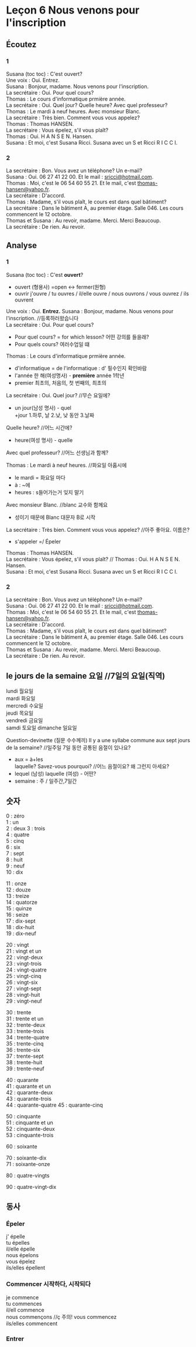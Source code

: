 # Leçon 6 Nous venons pour l'inscription

## Écoutez

### 1
Susana (toc toc) : C'est ouvert?  
Une voix : Oui. Entrez.  
Susana : Bonjour, madame. Nous venons pour l'inscription.  
La secrétaire : Oui. Pour quel cours?  
Thomas : Le cours d'informatique prmière année.  
La secrétaire : Oui. Quel jour? Quelle heure? Avec quel professeur?  
Thomas : Le mardi à neuf heures. Avec monsieur Blanc.  
La secrétaire : Très bien. Comment vous vous appelez?  
Thomas : Thomas HANSEN.  
La secrétaire : Vous épelez, s'il vous plaît?  
Thomas : Oui. H A N S E N. Hansen.  
Susana : Et moi, c'est Susana Ricci. Susana avec un S et Ricci R I C C I.  

### 2
La secrétaire : Bon. Vous avez un téléphone? Un e-mail?  
Susana : Oui. 06 27 41 22 00. Et le mail : sricci@hotmail.com.  
Thomas : Moi, c'est le 06 54 60 55 21. Et le mail, c'est thomas-hansen@yahoo.fr.  
La secrétaire : D'accord.  
Thomas : Madame, s'il vous plaît, le cours est dans quel bâtiment?  
La secrétaire : Dans le bâtiment A, au premier étage. Salle 046. Les cours commencent le 12 octobre.  
Thomas et Susana : Au revoir, madame. Merci. Merci Beaucoup.  
La secrétaire : De rien. Au revoir.

## Analyse
### 1
Susana (toc toc) : C'est __ouvert__?  
+ ouvert (형용사) =open <-> fermer(원형)
+ ouvrir
j'ouvre / tu ouvres / il/elle ouvre / nous ouvrons / vous ouvrez / ils ouvrent  

Une voix : Oui. __Entrez.__ 
Susana : Bonjour, madame. Nous venons pour l'inscription.                 //등록하러왔습니다  
La secrétaire : Oui. Pour quel cours?  
+ Pour quel cours? = for which lesson? 어떤 강의를 들을래?  
+ Pour quels cours? 여러수업일 떄  

Thomas : Le cours d'informatique prmière année. 
+ d'informatique = de l'informatique : d' 필수인지 확인바람  
+ l'année 한 해(여성명사) - __première__ année 1학년  
+ premier 최초의, 처음의, 첫 번째의, 최초의  

La secrétaire : Oui. Quel jour?                                         //무슨 요일에?  
+ un jour(남성 명사) - quel  
+jour 1.하루, 날   2.낮, 낮 동안   3.날짜

Quelle heure?                                                           //어느 시간에?   
+ heure(여성 명사) - quelle   

Avec quel professeur?                                                   //어느 선생님과 함께?


Thomas : Le mardi à neuf heures.                                        //화요일 아홉시에  

+ le mardi = 화요일 마다  
+ à : ~에  
+ heures : s들어가는거 잊지 말기  

Avec monsieur Blanc.                                                    //blanc 교수와 함께요
+ 성이기 때문에 Blanc 대문자 B로 시작  

La secrétaire : Très bien. Comment vous vous appelez?                   //아주 좋아요. 이름은?  
+ s'appeler =/ Épeler  

Thomas : Thomas HANSEN.  
La secrétaire : Vous épelez, s'il vous plaît?                           //
Thomas : Oui. H A N S E N. Hansen.  
Susana : Et moi, c'est Susana Ricci. Susana avec un S et Ricci R I C C I.  

### 2
La secrétaire : Bon. Vous avez un téléphone? Un e-mail?  
Susana : Oui. 06 27 41 22 00. Et le mail : sricci@hotmail.com.  
Thomas : Moi, c'est le 06 54 60 55 21. Et le mail, c'est thomas-hansen@yahoo.fr.  
La secrétaire : D'accord.  
Thomas : Madame, s'il vous plaît, le cours est dans quel bâtiment?  
La secrétaire : Dans le bâtiment A, au premier étage. Salle 046. Les cours commencent le 12 octobre.  
Thomas et Susana : Au revoir, madame. Merci. Merci Beaucoup.  
La secrétaire : De rien. Au revoir.  


## le jours de la semaine 요일    //7일의 요일(직역)  
lundi 월요일  
mardi  화요일  
mercredi 수요일  
jeudi 목요일  
vendredi 금요일  
samdi 토요일 
dimanche 일요일

Question-devinette (질문 수수께끼)
Il y a une syllabe commune aux sept jours de la semaine?                  //일주일 7일 동안 공통된 음절이 있나요?  
+ aux = à+les  
laquelle? Savez-vous pourquoi?                                            //어느 음절이요? 왜 그런지 아세요?  
+ lequel (남성) laquelle (여성) - 어떤?
+ semaine : 주 / 일주간,7일간  


## 숫자
0 : zéro  
1 : un  
2 : deux
3 : trois  
4 : quatre  
5 : cinq  
6 : six  
7 : sept  
8 : huit  
9 : neuf  
10 : dix  

11 : onze  
12 : douze  
13 : treize  
14 : quatorze  
15 : quinze  
16 : seize  
17 : dix-sept  
18 : dix-huit  
19 : dix-neuf  

20 : vingt  
21 : vingt et un  
22 : vingt-deux  
23 : vingt-trois  
24 : vingt-quatre  
25 : vingt-cinq  
26 : vingt-six  
27 : vingt-sept  
28 : vingt-huit  
29 : vingt-neuf  

30 : trente  
31 : trente et un  
32 : trente-deux  
33 : trente-trois  
34 : trente-quatre  
35 : trente-cinq  
36 : trente-six  
37 : trente-sept  
38 : trente-huit  
39 : trente-neuf 

40 : quarante  
41 : quarante et un  
42 : quarante-deux  
43 : quarante-trois  
44 : quarante-quatre
45 : quarante-cinq

50 : cinquante  
51 : cinquante et un  
52 : cinquante-deux  
53 : cinquante-trois  

60 : soixante  

70 : soixante-dix  
71 : soixante-onze  

80 : quatre-vingts

90 : quatre-vingt-dix

## 동사
### Épeler
j' épelle  
tu épelles  
il/elle épelle  
nous épelons  
vous épelez  
ils/elles épellent  

### Commencer 시작하다, 시작되다
je commence  
tu commences  
il/ell commence  
nous commençons  //ç 주의!
vous commencez  
ils/elles commencent  

### Entrer





<!--stackedit_data:
eyJoaXN0b3J5IjpbMTk5OTkyNjA1MSwtOTkxODE3ODQ4LC0xNz
Q5Mjc3ODEyXX0=
-->
